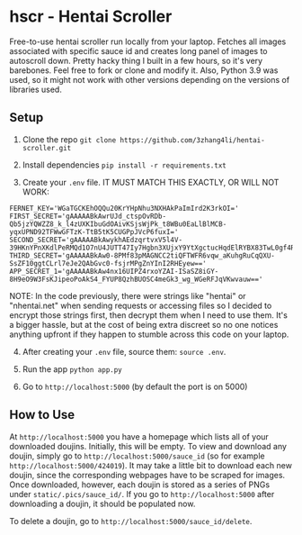 # hscr - Hentai Scroller

Free-to-use hentai scroller run locally from your laptop. Fetches all images associated with specific sauce id and creates long panel of images to autoscroll down. Pretty hacky thing I built in a few hours, so it's very barebones. Feel free to fork or clone and modify it. Also, Python 3.9 was used, so it might not work with other versions depending on the versions of libraries used.

## Setup

1. Clone the repo `git clone https://github.com/3zhang4li/hentai-scroller.git`

2. Install dependencies `pip install -r requirements.txt`

3. Create your `.env` file. IT MUST MATCH THIS EXACTLY, OR WILL NOT WORK:

```
FERNET_KEY='WGaTGCKEhOQQu20KrYHpNhu3NXHAkPaImIrd2K3rkOI='
FIRST_SECRET='gAAAAABkAwrUJd_ctspOvRDb-Qb5jzYQWZZ8_k_l4zUXKIbuGdOAivKSjsWjPk_t8WBu0EaLlBlMCB-yqxUPND92TFWwGFTzK-TtB5tK5CUGPpJVcP6fuxI='
SECOND_SECRET='gAAAAABkAwykhAEdzqrtvxV5l4V-39HKnYPnXKdlPeRMQd1O7nU4JUTT47Iy7Hgbn3XUjxY9YtXgctucHqdElRYBX83TwL0gf4R5eCIm9XWbGmKaSxCO948='
THIRD_SECRET='gAAAAABkAw0-8PMf83pMAGNCC2tiQFTWFR6vqw_aKuhgRuCqQXU-SsZF10ggtCLrl7eJe2QAbGvc0-fsjrMPgZnYInI2RHEyew=='
APP_SECRET_1='gAAAAABkAw4nx16UIPZ4rxoYZAI-ISaSZ8iGY-8H9eO9W3FsKJipeoPoAkS4_FYUP8QzhBUOSC4meGk3_wg_WGeRFJqVKwvauw=='
```

NOTE: In the code previously, there were strings like "hentai" or "nhentai.net" when sending requests or accessing files so I decided to encrypt those strings first, then decrypt them when I need to use them. It's a bigger hassle, but at the cost of being extra discreet so no one notices anything upfront if they happen to stumble across this code on your laptop.

4. After creating your `.env` file, source them: `source .env`. 

5. Run the app `python app.py`

6. Go to `http://localhost:5000` (by default the port is on 5000)

## How to Use

At `http://localhost:5000` you have a homepage which lists all of your downloaded doujins. Initially, this will be empty. To view and download any doujin, simply go to `http://localhost:5000/sauce_id` (so for example `http://localhost:5000/424019`). It may take a little bit to download each new doujin, since the corresponding webpages have to be scraped for images. Once downloaded, however, each doujin is stored as a series of PNGs under `static/.pics/sauce_id/`. If you go to `http://localhost:5000` after downloading a doujin, it should be populated now.

To delete a doujin, go to `http://localhost:5000/sauce_id/delete`. 
